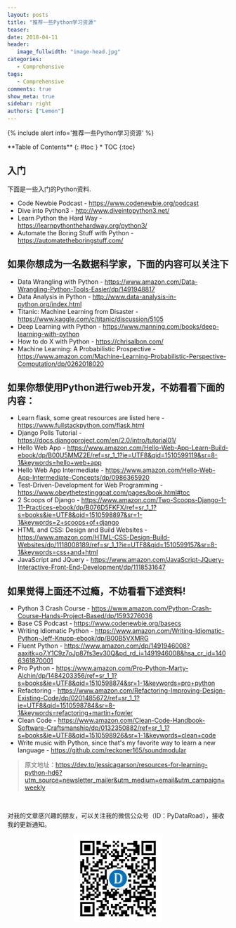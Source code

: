 ```yaml
---
layout: posts
title: "推荐一些Python学习资源"
teaser:
date: 2018-04-11
header:
   image_fullwidth: "image-head.jpg"
categories:
   - Comprehensive
tags:
   - Comprehensive
comments: true
show_meta: true
sidebar: right
authors: ["Lemon"]
---
```





{% include alert info='推荐一些Python学习资源' %}


<div class="panel radius" markdown="1">
**Table of Contents**
{: #toc }
*  TOC
{:toc}
</div>




## 入门

下面是一些入门的Python资料.

- Code Newbie Podcast - https://www.codenewbie.org/podcast
- Dive into Python3 - http://www.diveintopython3.net/
- Learn Python the Hard Way - https://learnpythonthehardway.org/python3/
- Automate the Boring Stuff with Python - https://automatetheboringstuff.com/

## 如果你想成为一名数据科学家，下面的内容可以关注下

- Data Wrangling with Python - https://www.amazon.com/Data-Wrangling-Python-Tools-Easier/dp/1491948817
- Data Analysis in Python - http://www.data-analysis-in-python.org/index.html
- Titanic: Machine Learning from Disaster - https://www.kaggle.com/c/titanic/discussion/5105
- Deep Learning with Python - https://www.manning.com/books/deep-learning-with-python
- How to do X with Python - https://chrisalbon.com/
- Machine Learning: A Probabilistic Prospective - https://www.amazon.com/Machine-Learning-Probabilistic-Perspective-Computation/dp/0262018020

## 如果你想使用Python进行web开发，不妨看看下面的内容：

- Learn flask, some great resources are listed here - https://www.fullstackpython.com/flask.html
- Django Polls Tutorial - https://docs.djangoproject.com/en/2.0/intro/tutorial01/
- Hello Web App - https://www.amazon.com/Hello-Web-App-Learn-Build-ebook/dp/B00U5MMZ2E/ref=sr_1_1?ie=UTF8&qid=1510599119&sr=8-1&keywords=hello+web+app
- Hello Web App Intermediate - https://www.amazon.com/Hello-Web-App-Intermediate-Concepts/dp/0986365920
- Test-Driven-Development for Web Programming - https://www.obeythetestinggoat.com/pages/book.html#toc
- 2 Scoops of Django - https://www.amazon.com/Two-Scoops-Django-1-11-Practices-ebook/dp/B076D5FKFX/ref=sr_1_1?s=books&ie=UTF8&qid=1510598897&sr=1-1&keywords=2+scoops+of+django
- HTML and CSS: Design and Build Websites - https://www.amazon.com/HTML-CSS-Design-Build-Websites/dp/1118008189/ref=sr_1_1?ie=UTF8&qid=1510599157&sr=8-1&keywords=css+and+html
- JavaScript and JQuery - https://www.amazon.com/JavaScript-JQuery-Interactive-Front-End-Development/dp/1118531647

## 如果觉得上面还不过瘾，不妨看看下述资料!


- Python 3 Crash Course - https://www.amazon.com/Python-Crash-Course-Hands-Project-Based/dp/1593276036
- Base CS Podcast - https://www.codenewbie.org/basecs
- Writing Idiomatic Python - https://www.amazon.com/Writing-Idiomatic-Python-Jeff-Knupp-ebook/dp/B00B5VXMRG
- Fluent Python - https://www.amazon.com/dp/1491946008?aaxitk=o7.Y1C9z7oJp87fs3ev30Q&pd_rd_i=1491946008&hsa_cr_id=1406361870001
- Pro Python - https://www.amazon.com/Pro-Python-Marty-Alchin/dp/1484203356/ref=sr_1_1?s=books&ie=UTF8&qid=1510598874&sr=1-1&keywords=pro+python
- Refactoring - https://www.amazon.com/Refactoring-Improving-Design-Existing-Code/dp/0201485672/ref=sr_1_1?ie=UTF8&qid=1510598784&sr=8-1&keywords=refactoring+martin+fowler
- Clean Code - https://www.amazon.com/Clean-Code-Handbook-Software-Craftsmanship/dp/0132350882/ref=sr_1_1?s=books&ie=UTF8&qid=1510598926&sr=1-1&keywords=clean+code
- Write music with Python, since that's my favorite way to learn a new language - https://github.com/reckoner165/soundmodular


>原文地址：https://dev.to/jessicagarson/resources-for-learning-python-hd6?utm_source=newsletter_mailer&utm_medium=email&utm_campaign=weekly



<br>

对我的文章感兴趣的朋友，可以关注我的微信公众号（ID：PyDataRoad），接收我的更新通知。

<div align="center">
    <img src="/images/qrcode.jpg" width="200">
</div>
